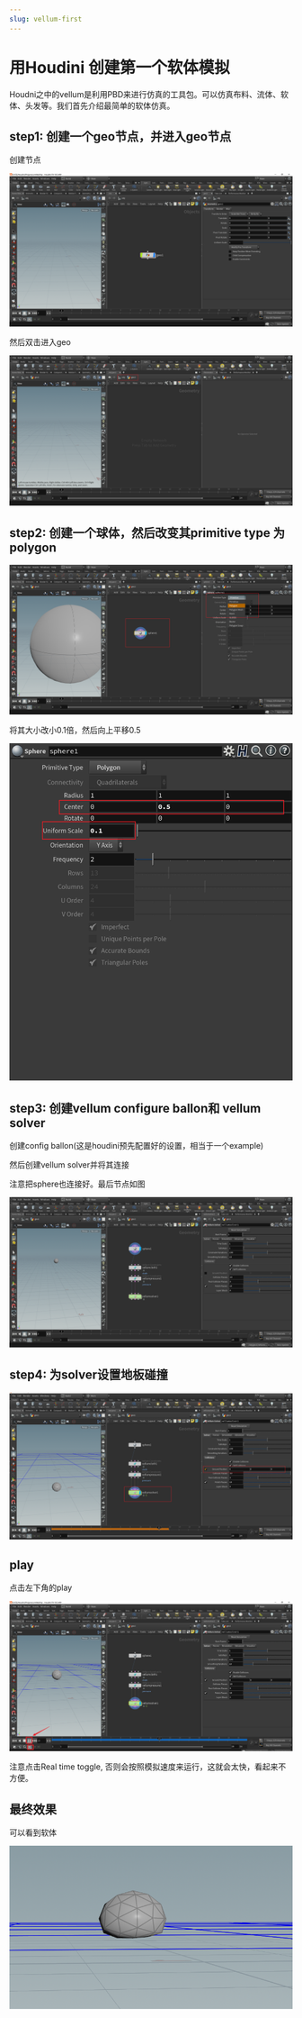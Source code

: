```yaml
---
slug: vellum-first
---
```

# 用Houdini 创建第一个软体模拟
Houdni之中的vellum是利用PBD来进行仿真的工具包。可以仿真布料、流体、软体、头发等。我们首先介绍最简单的软体仿真。

## step1: 创建一个geo节点，并进入geo节点
创建节点

![](2022-09-18-23-17-56.png)

然后双击进入geo

![](2022-09-18-23-18-36.png)

## step2: 创建一个球体，然后改变其primitive type 为polygon

![](2022-09-18-23-19-35.png)

将其大小改小0.1倍，然后向上平移0.5

![](2022-09-18-23-20-37.png)


## step3: 创建vellum configure ballon和 vellum solver

创建config ballon(这是houdini预先配置好的设置，相当于一个example)

然后创建vellum solver并将其连接


注意把sphere也连接好。最后节点如图

![](2022-09-18-23-26-30.png)


## step4: 为solver设置地板碰撞
![](2022-09-18-23-29-06.png)

## play
点击左下角的play

![](2022-09-18-23-30-20.png)

注意点击Real time toggle, 否则会按照模拟速度来运行，这就会太快，看起来不方便。

## 最终效果
可以看到软体

![](2022-09-18-23-33-29.png)